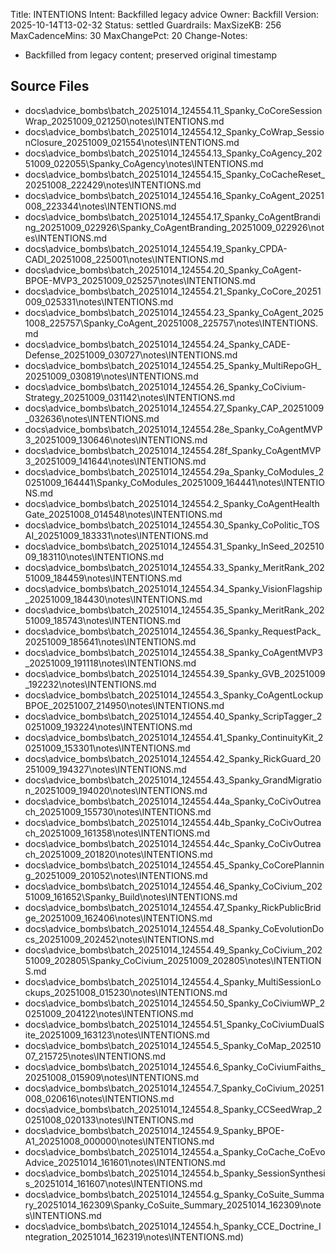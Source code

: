 Title: INTENTIONS
Intent: Backfilled legacy advice
Owner: Backfill
Version: 2025-10-14T13-02-32
Status: settled
Guardrails:
  MaxSizeKB: 256
  MaxCadenceMins: 30
  MaxChangePct: 20
Change-Notes:
  - Backfilled from legacy content; preserved original timestamp

## Source Files
- docs\advice_bombs\batch_20251014_124554\.11_Spanky_CoCoreSessionWrap_20251009_021250\notes\INTENTIONS.md
- docs\advice_bombs\batch_20251014_124554\.12_Spanky_CoWrap_SessionClosure_20251009_021554\notes\INTENTIONS.md
- docs\advice_bombs\batch_20251014_124554\.13_Spanky_CoAgency_20251009_022055\Spanky_CoAgency\notes\INTENTIONS.md
- docs\advice_bombs\batch_20251014_124554\.15_Spanky_CoCacheReset_20251008_222429\notes\INTENTIONS.md
- docs\advice_bombs\batch_20251014_124554\.16_Spanky_CoAgent_20251008_223344\notes\INTENTIONS.md
- docs\advice_bombs\batch_20251014_124554\.17_Spanky_CoAgentBranding_20251009_022926\Spanky_CoAgentBranding_20251009_022926\notes\INTENTIONS.md
- docs\advice_bombs\batch_20251014_124554\.19_Spanky_CPDA-CADI_20251008_225001\notes\INTENTIONS.md
- docs\advice_bombs\batch_20251014_124554\.20_Spanky_CoAgent-BPOE-MVP3_20251009_025257\notes\INTENTIONS.md
- docs\advice_bombs\batch_20251014_124554\.21_Spanky_CoCore_20251009_025331\notes\INTENTIONS.md
- docs\advice_bombs\batch_20251014_124554\.23_Spanky_CoAgent_20251008_225757\Spanky_CoAgent_20251008_225757\notes\INTENTIONS.md
- docs\advice_bombs\batch_20251014_124554\.24_Spanky_CADE-Defense_20251009_030727\notes\INTENTIONS.md
- docs\advice_bombs\batch_20251014_124554\.25_Spanky_MultiRepoGH_20251009_030819\notes\INTENTIONS.md
- docs\advice_bombs\batch_20251014_124554\.26_Spanky_CoCivium-Strategy_20251009_031142\notes\INTENTIONS.md
- docs\advice_bombs\batch_20251014_124554\.27_Spanky_CAP_20251009_032636\notes\INTENTIONS.md
- docs\advice_bombs\batch_20251014_124554\.28e_Spanky_CoAgentMVP3_20251009_130646\notes\INTENTIONS.md
- docs\advice_bombs\batch_20251014_124554\.28f_Spanky_CoAgentMVP3_20251009_141644\notes\INTENTIONS.md
- docs\advice_bombs\batch_20251014_124554\.29a_Spanky_CoModules_20251009_164441\Spanky_CoModules_20251009_164441\notes\INTENTIONS.md
- docs\advice_bombs\batch_20251014_124554\.2_Spanky_CoAgentHealthGate_20251008_014548\notes\INTENTIONS.md
- docs\advice_bombs\batch_20251014_124554\.30_Spanky_CoPolitic_TOSAI_20251009_183331\notes\INTENTIONS.md
- docs\advice_bombs\batch_20251014_124554\.31_Spanky_InSeed_20251009_183110\notes\INTENTIONS.md
- docs\advice_bombs\batch_20251014_124554\.33_Spanky_MeritRank_20251009_184459\notes\INTENTIONS.md
- docs\advice_bombs\batch_20251014_124554\.34_Spanky_VisionFlagship_20251009_184430\notes\INTENTIONS.md
- docs\advice_bombs\batch_20251014_124554\.35_Spanky_MeritRank_20251009_185743\notes\INTENTIONS.md
- docs\advice_bombs\batch_20251014_124554\.36_Spanky_RequestPack_20251009_185641\notes\INTENTIONS.md
- docs\advice_bombs\batch_20251014_124554\.38_Spanky_CoAgentMVP3_20251009_191118\notes\INTENTIONS.md
- docs\advice_bombs\batch_20251014_124554\.39_Spanky_GVB_20251009_192232\notes\INTENTIONS.md
- docs\advice_bombs\batch_20251014_124554\.3_Spanky_CoAgentLockupBPOE_20251007_214950\notes\INTENTIONS.md
- docs\advice_bombs\batch_20251014_124554\.40_Spanky_ScripTagger_20251009_193224\notes\INTENTIONS.md
- docs\advice_bombs\batch_20251014_124554\.41_Spanky_ContinuityKit_20251009_153301\notes\INTENTIONS.md
- docs\advice_bombs\batch_20251014_124554\.42_Spanky_RickGuard_20251009_194327\notes\INTENTIONS.md
- docs\advice_bombs\batch_20251014_124554\.43_Spanky_GrandMigration_20251009_194020\notes\INTENTIONS.md
- docs\advice_bombs\batch_20251014_124554\.44a_Spanky_CoCivOutreach_20251009_155730\notes\INTENTIONS.md
- docs\advice_bombs\batch_20251014_124554\.44b_Spanky_CoCivOutreach_20251009_161358\notes\INTENTIONS.md
- docs\advice_bombs\batch_20251014_124554\.44c_Spanky_CoCivOutreach_20251009_201820\notes\INTENTIONS.md
- docs\advice_bombs\batch_20251014_124554\.45_Spanky_CoCorePlanning_20251009_201052\notes\INTENTIONS.md
- docs\advice_bombs\batch_20251014_124554\.46_Spanky_CoCivium_20251009_161652\Spanky_Build\notes\INTENTIONS.md
- docs\advice_bombs\batch_20251014_124554\.47_Spanky_RickPublicBridge_20251009_162406\notes\INTENTIONS.md
- docs\advice_bombs\batch_20251014_124554\.48_Spanky_CoEvolutionDocs_20251009_202452\notes\INTENTIONS.md
- docs\advice_bombs\batch_20251014_124554\.49_Spanky_CoCivium_20251009_202805\Spanky_CoCivium_20251009_202805\notes\INTENTIONS.md
- docs\advice_bombs\batch_20251014_124554\.4_Spanky_MultiSessionLockups_20251008_015230\notes\INTENTIONS.md
- docs\advice_bombs\batch_20251014_124554\.50_Spanky_CoCiviumWP_20251009_204122\notes\INTENTIONS.md
- docs\advice_bombs\batch_20251014_124554\.51_Spanky_CoCiviumDualSite_20251009_163123\notes\INTENTIONS.md
- docs\advice_bombs\batch_20251014_124554\.5_Spanky_CoMap_20251007_215725\notes\INTENTIONS.md
- docs\advice_bombs\batch_20251014_124554\.6_Spanky_CoCiviumFaiths_20251008_015909\notes\INTENTIONS.md
- docs\advice_bombs\batch_20251014_124554\.7_Spanky_CoCivium_20251008_020616\notes\INTENTIONS.md
- docs\advice_bombs\batch_20251014_124554\.8_Spanky_CCSeedWrap_20251008_020133\notes\INTENTIONS.md
- docs\advice_bombs\batch_20251014_124554\.9_Spanky_BPOE-A1_20251008_000000\notes\INTENTIONS.md
- docs\advice_bombs\batch_20251014_124554\.a_Spanky_CoCache_CoEvoAdvice_20251014_161601\notes\INTENTIONS.md
- docs\advice_bombs\batch_20251014_124554\.b_Spanky_SessionSynthesis_20251014_161607\notes\INTENTIONS.md
- docs\advice_bombs\batch_20251014_124554\.g_Spanky_CoSuite_Summary_20251014_162309\Spanky_CoSuite_Summary_20251014_162309\notes\INTENTIONS.md
- docs\advice_bombs\batch_20251014_124554\.h_Spanky_CCE_Doctrine_Integration_20251014_162319\notes\INTENTIONS.md)
